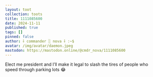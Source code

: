 ```yaml
---
layout: toot
collection: toots
title: 1111085600
date: 2024-11-11
published: true
tags: []
pinned: false
author: ⸸ commander ░ nova ⸸ :~$
avatar: /img/avatar/daemon.jpeg
mastodon: https://mastodon.online/@cmdr_nova/1111085600
---
```


Elect me president and I’ll make it legal to slash the tires of people who speed through parking lots 😂
